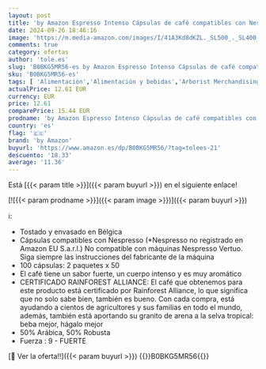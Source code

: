 ```yaml
---
layout: post
title: 'by Amazon Espresso Intenso Cápsulas de café compatibles con Nespresso  Tueste oscuro  50 unidad  Paquete de 2 - Certificado Rainforest Alliance'
date: 2024-09-26 18:46:16
image: 'https://m.media-amazon.com/images/I/41A3Kd8dKZL._SL500_._SL400_.jpg'
comments: true
category: ofertas
author: 'tole.es'
slug: 'B0BKG5MR56-es by Amazon Espresso Intenso Cápsulas de café compatibles...'
sku: 'B0BKG5MR56-es'
tags: [ 'Alimentación','Alimentación y bebidas','Arborist Merchandising Root','Café','Café para Nespresso','Café para máquinas Nespresso','Café, té y bebidas','Cápsulas de café','Novedades en Alimentación y bebidas','Self Service','Special Features Stores','by amazon','dd53b5bc-bcd1-4c9b-ab43-793ed912ccdd_0','dd53b5bc-bcd1-4c9b-ab43-793ed912ccdd_2401','dd53b5bc-bcd1-4c9b-ab43-793ed912ccdd_3001','dd53b5bc-bcd1-4c9b-ab43-793ed912ccdd_4101','dd53b5bc-bcd1-4c9b-ab43-793ed912ccdd_483002','dd53b5bc-bcd1-4c9b-ab43-793ed912ccdd_6001','dd53b5bc-bcd1-4c9b-ab43-793ed912ccdd_8801','dd53b5bc-bcd1-4c9b-ab43-793ed912ccdd_901','nespresso','🇪🇸', ]
actualPrice: 12.61 EUR
currency: EUR
price: 12.61
comparePrice: 15.44 EUR
prodname: 'by Amazon Espresso Intenso Cápsulas de café compatibles con Nespresso  Tueste oscuro  50 unidad  Paquete de 2 - Certificado Rainforest Alliance'
country: 'es'
flag: '🇪🇸'
brand: 'by Amazon'
buyurl: 'https://www.amazon.es/dp/B0BKG5MR56/?tag=tolees-21'
descuento: '18.33'
average: '11.36'
---
```


Está [{{< param title >}}]({{< param buyurl >}}) en el siguiente enlace!

[![{{< param prodname >}}]({{< param image >}})]({{< param buyurl >}})

ℹ️:

- Tostado y envasado en Bélgica
- Cápsulas compatibles con Nespresso (*Nespresso no registrado en Amazon EU S.a.r.l.) No compatible con máquinas Nespresso Vertuo. Siga siempre las instrucciones del fabricante de la máquina
- 100 cápsulas: 2 paquetes x 50
- El café tiene un sabor fuerte, un cuerpo intenso y es muy aromático
- CERTIFICADO RAINFOREST ALLIANCE: El café que obtenemos para este producto está certificado por Rainforest Alliance, lo que significa que no solo sabe bien, también es bueno. Con cada compra, está ayudando a cientos de agricultores y sus familias en todo el mundo, además, también está aportando su granito de arena a la selva tropical: beba mejor, hágalo mejor
- 50% Arábica, 50% Robusta
- Fuerza : 9 - FUERTE

[🛒 Ver la oferta!!]({{< param buyurl >}})
{{<world>}}B0BKG5MR56{{</world>}}
